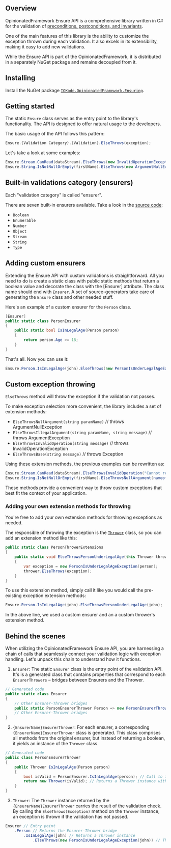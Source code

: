 ## Overview
OpinionatedFramework Ensure API is a comprehensive library written in C# for the validation of [preconditions, postconditions, and invariants](https://en.wikipedia.org/wiki/Design_by_contract).

One of the main features of this library is the ability to customize the exception thrown during each validation. It also excels in its extensibility, making it easy to add new validations.

While the Ensure API is part of the OpinionatedFramework, it is distributed in a separately NuGet package and remains decoupled from it.

## Installing
Install the NuGet package [`IOKode.OpinionatedFramework.Ensuring`](https://www.nuget.org/packages/IOKode.OpinionatedFramework.Ensuring).

## Getting started
The static `Ensure` class serves as the entry point to the library's functionality. The API is designed to offer natural usage to the developers.

The basic usage of the API follows this pattern:

```csharp
Ensure.{Validation Category}.{Validation}.ElseThrows(exception);
```

Let's take a look at some examples:

```csharp
Ensure.Stream.CanRead(dataStream).ElseThrows(new InvalidOperationException("Cannot read the stream."));
Ensure.String.IsNotNullOrEmpty(firstName).ElseThrows(new ArgumentNullException(nameof(firstName)));
```

## Built-in validations category (ensurers)
Each "validation category" is called "ensurer".

There are seven built-in ensurers available. Take a look in the [source code](https://github.com/iokode/OpinionatedFramework/tree/main/src/IOKode.OpinionatedFramework.Ensuring/Ensurers):
- `Boolean`
- `Enumerable`
- `Number`
- `Object`
- `Stream`
- `String`
- `Type`

## Adding custom ensurers
Extending the Ensure API with custom validations is straightforward. All you need to do is create a static class with public static methods that return a boolean value and decorate the class with the [Ensurer] attribute. The class name should end with `Ensurer`. A set of source-generators take care of generating the `Ensure` class and other needed stuff.

Here's an example of a custom ensurer for the `Person` class.

```csharp
[Ensurer]
public static class PersonEnsurer
{
    public static bool IsInLegalAge(Person person)
    {
        return person.Age >= 18;
    }
}
```

That's all. Now you can use it:

```csharp
Ensure.Person.IsInLegalAge(john).ElseThrows(new PersonIsUnderLegalAgeException(john));
```

## Custom exception throwing
`ElseThrows` method will throw the exception if the validation not passes.

To make exception selection more convenient, the library includes a set of extension methods:

- `ElseThrowsNullArgument(string paramName)` // throws ArgumentNullException
- `ElseThrowsIllegalArgument(string paramName, string message)` // throws ArgumentException
- `ElseThrowsInvalidOperation(string message)` // throws InvalidOperationException
- `ElseThrowsBase(string message)` // throws Exception

Using these extension methods, the previous examples can be rewritten as:

```csharp
Ensure.Stream.CanRead(dataStream).ElseThrowsInvalidOperation("Cannot read the stream.");
Ensure.String.IsNotNullOrEmpty(firstName).ElseThrowsNullArgument(nameof(firstName));
```

These methods provide a convenient way to throw custom exceptions that best fit the context of your application.

### Adding your own extension methods for throwing
You're free to add your own extension methods for throwing exceptions as needed.

The responsible of throwing the exception is the [`Thrower`](https://github.com/iokode/OpinionatedFramework/blob/main/src/IOKode.OpinionatedFramework.Ensuring/Thrower.cs) class, so you can add an extension method like this:

```csharp
public static class PersonThrowerExtensions
{
    public static void ElseThrowsPersonUnderLegalAge(this Thrower thrower, Person person)
    {
        var exception = new PersonIsUnderLegalAgeException(person);
        thrower.ElseThrows(exception);
    }
}
```

To use this extension method, simply call it like you would call the pre-existing exception extension methods:

```csharp
Ensure.Person.IsInLegalAge(john).ElseThrowsPersonUnderLegalAge(john);
```

In the above line, we used a custom ensurer and an a custom thrower's extension method.

## Behind the scenes
When utilizing the OpinionatedFramework Ensure API, you are harnessing a chain of calls that seamlessly connect your validation logic with exception handling. Let's unpack this chain to understand how it functions.

1. `Ensurer`: The static `Ensurer` class is the entry point of the validation API. It's is a generated class that contains properties that correspond to each `EnsurerThrowers` – bridges between Ensurers and the Thrower.

```csharp
// Generated code
public static class Ensurer
{
    // Other Ensurer-Thrower bridges
    public static PersonEnsurerThrower Person => new PersonEnsurerThrower();
    // Other Ensurer-Thrower bridges
}
```

2. `{EnsurerName}EnsurerThrower`: For each ensurer, a corresponding `{EnsurerName}EnsurerThrower` class is generated. This class comprises all methods from the original ensurer, but instead of returning a boolean, it yields an instance of the `Thrower` class.

```csharp
// Generated code
public class PersonEnsurerThrower
{
    public Thrower IsInLegalAge(Person person)
    {
        bool isValid = PersonEnsurer.IsInLegalAge(person); // Call to the Ensurer's static method.
        return new Thrower(isValid); // Returns a Thrower instance with the validation result.
    }
}

```

3. `Thrower`: The `Thrower` instance returned by the `{EnsurerName}EnsurerThrower` carries the result of the validation check. By calling the `ElseThrows(Exception)` method on the `Thrower` instance, an exception is thrown if the validation has not passed.

```csharp
Ensurer // Entry point
    .Person // Returns the Ensurer-Thrower bridge
        .IsInLegalAge(john) // Returns a Thrower instance
            .ElseThrows(new PersonIsUnderLegalAgeException(john)) // Throws the exception if the validation has not passed
```

